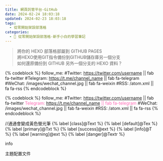 ```yaml
---
title: 網頁託管平台-GitHub
date: 2024-02-24 18:03:18
updated: 2024-02-23 18:03:18
tags:
  - 從零開始架設部落格
categories: 
  - 🌴 從零開始架設部落格-新手小白的學習筆記
---
```

>將你的 HEXO 部落格部屬到 GITHUB PAGES	
>將HEXO使用GIT指令備份到GITHUB儲存庫另一個分支	
>如何還原備份到 GITHUB 另外一個分支的 HEXO 資料？
<!-- more -->

{% codeblock %}
follow_me:
  #Twitter: https://twitter.com/username || fab fa-twitter
  #Telegram: https://t.me/channel_name || fab fa-telegram
  #WeChat: /images/wechat_channel.jpg || fab fa-weixin
  #RSS: /atom.xml || fa fa-rss
{% endcodeblock %}


{% codeblock %}
follow_me:
  #Twitter: https://twitter.com/username || fab fa-twitter
 <font color=#ff69b4>Telegram: https://t.me/channel_name || fab fa-telegram</font> 
  #WeChat: /images/wechat_channel.jpg || fab fa-weixin
  #RSS: /atom.xml || fa fa-rss
{% endcodeblock %}

//通通會變成黃色螢光筆
{% label [class]@Text %}
{% label [default]@Tex %}
{% label [primary]@Txt %}
{% label [success]@ext %}
{% label [info]@T %}
{% label [warning]@ext %}
{% label [danger]@Textr %}

<div class="alert alert-info"><i class="fa fa-info"></i> info</div>

<span id="inline-blue">主題配置文件</span>
